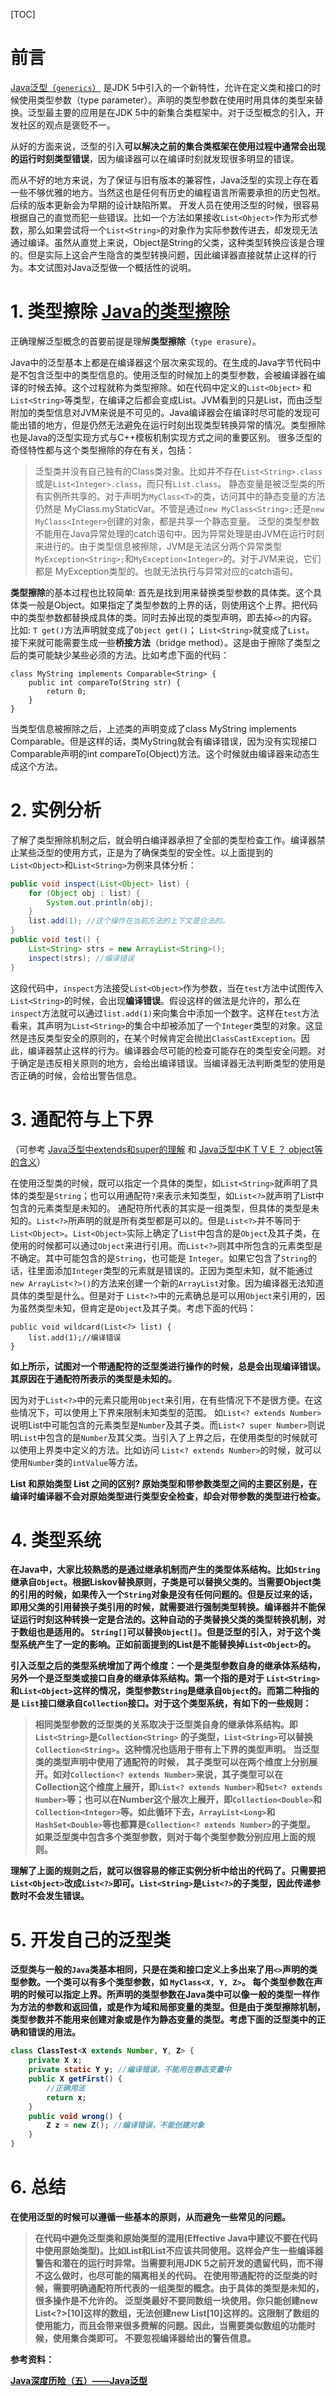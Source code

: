 [TOC]

# 前言

[Java泛型（`generics`）](http://docs.oracle.com/javase/1.5.0/docs/guide/language/generics.html) 是JDK 5中引入的一个新特性，允许在定义类和接口的时候使用类型参数（type parameter）。声明的类型参数在使用时用具体的类型来替换。泛型最主要的应用是在JDK 5中的新集合类框架中。对于泛型概念的引入，开发社区的观点是褒贬不一。

从好的方面来说，泛型的引入**可以解决之前的集合类框架在使用过程中通常会出现的运行时刻类型错误**，因为编译器可以在编译时刻就发现很多明显的错误。

而从不好的地方来说，为了保证与旧有版本的兼容性，Java泛型的实现上存在着一些不够优雅的地方。当然这也是任何有历史的编程语言所需要承担的历史包袱。后续的版本更新会为早期的设计缺陷所累。
开发人员在使用泛型的时候，很容易根据自己的直觉而犯一些错误。比如一个方法如果接收`List<Object>`作为形式参数，那么如果尝试将一个`List<String>`的对象作为实际参数传进去，却发现无法通过编译。虽然从直觉上来说，Object是String的父类，这种类型转换应该是合理的。但是实际上这会产生隐含的类型转换问题，因此编译器直接就禁止这样的行为。本文试图对Java泛型做一个概括性的说明。

# 1. 类型擦除 [Java的类型擦除](http://www.hollischuang.com/archives/226)

正确理解泛型概念的首要前提是理解**类型擦除**（`type erasure`）。

Java中的泛型基本上都是在编译器这个层次来实现的。在生成的Java字节代码中是不包含泛型中的类型信息的。使用泛型的时候加上的类型参数，会被编译器在编译的时候去掉。这个过程就称为类型擦除。如在代码中定义的`List<Object>` 和`List<String>`等类型，在编译之后都会变成List。JVM看到的只是List，而由泛型附加的类型信息对JVM来说是不可见的。Java编译器会在编译时尽可能的发现可能出错的地方，但是仍然无法避免在运行时刻出现类型转换异常的情况。类型擦除也是Java的泛型实现方式与C++模板机制实现方式之间的重要区别。 很多泛型的奇怪特性都与这个类型擦除的存在有关，包括：

> 泛型类并没有自己独有的Class类对象。比如并不存在`List<String>.class`或是`List<Integer>.class`，而只有`List.class`。 静态变量是被泛型类的所有实例所共享的。对于声明为`MyClass<T>`的类，访问其中的静态变量的方法仍然是 MyClass.myStaticVar。不管是通过`new MyClass<String>;`还是`new MyClass<Integer>`创建的对象，都是共享一个静态变量。 泛型的类型参数不能用在Java异常处理的catch语句中。因为异常处理是由JVM在运行时刻来进行的。由于类型信息被擦除，JVM是无法区分两个异常类型`MyException<String>;`和`MyException<Integer>`的。对于JVM来说，它们都是 MyException类型的。也就无法执行与异常对应的catch语句。

**类型擦除**的基本过程也比较简单: 首先是找到用来替换类型参数的具体类。这个具体类一般是Object。如果指定了类型参数的上界的话，则使用这个上界。把代码中的类型参数都替换成具体的类。同时去掉出现的类型声明，即去掉`<>`的内容。比如: `T get()`方法声明就变成了`Object get()`； `List<String>`就变成了`List`。 接下来就可能需要生成一些**桥接方法**（bridge method）。这是由于擦除了类型之后的类可能缺少某些必须的方法。比如考虑下面的代码：

```
class MyString implements Comparable<String> {
    public int compareTo(String str) {        
        return 0;    
    }
} 
```

当类型信息被擦除之后，上述类的声明变成了class MyString implements Comparable。但是这样的话，类MyString就会有编译错误，因为没有实现接口Comparable声明的int compareTo(Object)方法。这个时候就由编译器来动态生成这个方法。

# 2. 实例分析

了解了类型擦除机制之后，就会明白编译器承担了全部的类型检查工作。编译器禁止某些泛型的使用方式，正是为了确保类型的安全性。以上面提到的`List<Object>`和`List<String>`为例来具体分析：

```java
public void inspect(List<Object> list) {    
    for (Object obj : list) {        
        System.out.println(obj);    
    }    
    list.add(1); //这个操作在当前方法的上下文是合法的。 
}
public void test() {    
    List<String> strs = new ArrayList<String>();    
    inspect(strs); //编译错误 
} 
```

这段代码中，`inspect`方法接受`List<Object>`作为参数，当在`test`方法中试图传入`List<String>`的时候，会出现**编译错误**。假设这样的做法是允许的，那么在`inspect`方法就可以通过`list.add(1)`来向集合中添加一个数字。这样在`test`方法看来，其声明为`List<String>`的集合中却被添加了一个`Integer`类型的对象。这显然是违反类型安全的原则的，在某个时候肯定会抛出`ClassCastException`。因此，编译器禁止这样的行为。编译器会尽可能的检查可能存在的类型安全问题。对于确定是违反相关原则的地方，会给出编译错误。当编译器无法判断类型的使用是否正确的时候，会给出警告信息。

# 3. 通配符与上下界 

（可参考 [Java泛型中extends和super的理解](http://www.hollischuang.com/archives/255) 和 [Java泛型中K T V E ？ object等的含义](http://www.hollischuang.com/archives/252)）

在使用泛型类的时候，既可以指定一个具体的类型，如`List<String>`就声明了具体的类型是`String`；也可以用通配符`?`来表示未知类型，如`List<?>`就声明了List中包含的元素类型是未知的。 通配符所代表的其实是一组类型，但具体的类型是未知的。`List<?>`所声明的就是所有类型都是可以的。但是`List<?>`并不等同于`List<Object>`。`List<Object>`实际上确定了`List`中包含的是`Object`及其子类，在使用的时候都可以通过`Object`来进行引用。而`List<?>`则其中所包含的元素类型是不确定。其中可能包含的是`String`，也可能是 `Integer`。如果它包含了`String`的话，往里面添加`Integer`类型的元素就是错误的。正因为类型未知，就不能通过`new ArrayList<?>()`的方法来创建一个新的`ArrayList`对象。因为编译器无法知道具体的类型是什么。但是对于 `List<?>`中的元素确总是可以用`Object`来引用的，因为虽然类型未知，但肯定是`Object`及其子类。考虑下面的代码：

```
public void wildcard(List<?> list) {
    list.add(1);//编译错误 
}  
```

**如上所示，试图对一个带通配符的泛型类进行操作的时候，总是会出现编译错误。其原因在于通配符所表示的类型是未知的。**

因为对于`List<?>`中的元素只能用`Object`来引用，在有些情况下不是很方便。在这些情况下，可以使用上下界来限制未知类型的范围。 如`List<? extends Number>`说明List中可能包含的元素类型是`Number`及其子类。而`List<? super Number>`则说明`List`中包含的是`Number`及其父类。当引入了上界之后，在使用类型的时候就可以使用上界类中定义的方法。比如访问 `List<? extends Number>`的时候，就可以使用`Number`类的`intValue`等方法。

**List<Object> 和原始类型 List 之间的区别?**
原始类型和带参数类型<Object>之间的主要区别是，在编译时编译器不会对原始类型进行类型安全检查，却会对带参数的类型进行检查。



# 4. 类型系统

在Java中，大家比较熟悉的是通过继承机制而产生的类型体系结构。比如`String`继承自`Object`。根据Liskov替换原则，子类是可以替换父类的。当需要Object类的引用的时候，如果传入一个`String`对象是没有任何问题的。但是反过来的话，即用父类的引用替换子类引用的时候，就需要进行强制类型转换。编译器并不能保证运行时刻这种转换一定是合法的。这种自动的子类替换父类的类型转换机制，对于数组也是适用的。 `String[]`可以替换`Object[]`。但是泛型的引入，对于这个类型系统产生了一定的影响。正如前面提到的List是不能替换掉`List<Object>`的。

引入泛型之后的类型系统增加了两个维度：一个是类型参数自身的继承体系结构，另外一个是泛型类或接口自身的继承体系结构。第一个指的是对于 `List<String>`和`List<Object>`这样的情况，类型参数`String`是继承自`Object`的。而第二种指的是 `List`接口继承自`Collection`接口。对于这个类型系统，有如下的一些规则：

> 相同类型参数的泛型类的关系取决于泛型类自身的继承体系结构。即`List<String>`是`Collection<String>` 的子类型，`List<String>`可以替换`Collection<String>`。这种情况也适用于带有上下界的类型声明。 当泛型类的类型声明中使用了通配符的时候， 其子类型可以在两个维度上分别展开。如对`Collection<? extends Number>`来说，其子类型可以在Collection这个维度上展开，即`List<? extends Number>`和`Set<? extends Number>`等；也可以在Number这个层次上展开，即`Collection<Double>`和 `Collection<Integer>`等。如此循环下去，`ArrayList<Long>`和 `HashSet<Double>`等也都算是`Collection<? extends Number>`的子类型。 如果泛型类中包含多个类型参数，则对于每个类型参数分别应用上面的规则。

理解了上面的规则之后，就可以很容易的修正实例分析中给出的代码了。只需要把`List<Object>`改成`List<?>`即可。`List<String>`是`List<?>`的子类型，因此传递参数时不会发生错误。

# 5. 开发自己的泛型类

泛型类与一般的`Java`类基本相同，只是在类和接口定义上多出来了用`<>`声明的类型参数。一个类可以有多个类型参数，如 `MyClass<X, Y, Z>`。 每个类型参数在声明的时候可以指定上界。所声明的类型参数在Java类中可以像一般的类型一样作为方法的参数和返回值，或是作为域和局部变量的类型。但是由于类型擦除机制，类型参数并不能用来创建对象或是作为静态变量的类型。考虑下面的泛型类中的正确和错误的用法。

```java
class ClassTest<X extends Number, Y, Z> {    
    private X x;    
    private static Y y; //编译错误，不能用在静态变量中    
    public X getFirst() {
        //正确用法        
        return x;    
    }    
    public void wrong() {        
        Z z = new Z(); //编译错误，不能创建对象    
    }
}  
```

# 6. 总结

在使用泛型的时候可以遵循一些基本的原则，从而避免一些常见的问题。

> **在代码中避免泛型类和原始类型的混用(Effective Java中建议不要在代码中使用原始类型)**。比如List和List<String>不应该共同使用。这样会产生一些编译器警告和潜在的运行时异常。当需要利用JDK 5之前开发的遗留代码，而不得不这么做时，也尽可能的隔离相关的代码。 在使用带通配符的泛型类的时候，需要明确通配符所代表的一组类型的概念。由于具体的类型是未知的，很多操作是不允许的。 泛型类最好不要同数组一块使用。你只能创建new List<?>[10]这样的数组，无法创建new List[10]这样的。这限制了数组的使用能力，而且会带来很多费解的问题。因此，当需要类似数组的功能时候，使用集合类即可。 不要忽视编译器给出的警告信息。

参考资料：

[Java深度历险（五）——Java泛型](http://www.infoq.com/cn/articles/cf-java-generics)